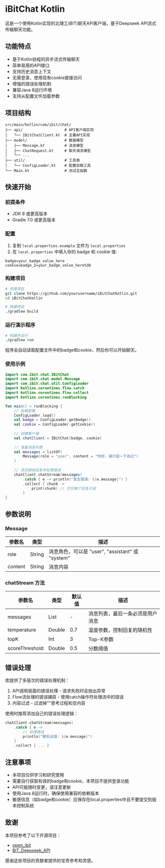 # iBitChat Kotlin

这是一个使用Kotlin实现的北理工(BIT)聊天API客户端，基于Deepseek API流式传输聊天功能。

## 功能特点

- 基于Kotlin协程的异步流式传输聊天
- 简单易用的API接口
- 支持历史消息上下文
- 无需登录，使用现有cookie直接访问
- 增强的错误处理机制
- 兼容Java 8运行环境
- 支持从配置文件加载参数

## 项目结构

```
src/main/kotlin/com/ibit/chat/
├── api/                   # API客户端实现
│   └── IBitChatClient.kt  # 主要API实现
├── model/                 # 数据模型
│   ├── Message.kt         # 消息模型
│   ├── ChatRequest.kt     # 聊天请求模型
│   └── ...
├── util/                  # 工具类
│   └── ConfigLoader.kt    # 配置加载工具
└── Main.kt                # 测试主函数
```

## 快速开始

### 前提条件

- JDK 8 或更高版本
- Gradle 7.0 或更高版本

### 配置

1. 复制 `local.properties.example` 文件为 `local.properties`
2. 在 `local.properties` 中填入你的 badge 和 cookie 值:

```properties
badge=your_badge_value_here
cookie=badge_2=your_badge_value_here%3D
```

### 构建项目

```bash
# 克隆项目
git clone https://github.com/yourusername/iBitChatKotlin.git
cd iBitChatKotlin

# 构建项目
./gradlew build
```

### 运行演示程序

```bash
# 构建并运行
./gradlew run
```

程序会自动读取配置文件中的badge和cookie，然后你可以开始聊天。

### 使用示例

```kotlin
import com.ibit.chat.IBitChat
import com.ibit.chat.model.Message
import com.ibit.chat.util.ConfigLoader
import kotlinx.coroutines.flow.catch
import kotlinx.coroutines.flow.collect
import kotlinx.coroutines.runBlocking

fun main() = runBlocking {
    // 加载配置
    ConfigLoader.load()
    val badge = ConfigLoader.getBadge()
    val cookie = ConfigLoader.getCookie()
    
    // 创建客户端
    val chatClient = IBitChat(badge, cookie)
    
    // 准备消息列表
    val messages = listOf(
        Message(role = "user", content = "你好，请介绍一下自己")
    )
    
    // 流式接收回复并处理错误
    chatClient.chatStream(messages)
        .catch { e -> println("发生错误: ${e.message}") }
        .collect { chunk ->
            print(chunk) // 打印每个回复片段
        }
}
```

## 参数说明

### Message

| 参数名 | 类型 | 描述 |
| --- | --- | --- |
| role | String | 消息角色，可以是 "user", "assistant" 或 "system" |
| content | String | 消息内容 |

### chatStream 方法

| 参数名 | 类型 | 默认值 | 描述 |
| --- | --- | --- | --- |
| messages | List<Message> | - | 消息列表，最后一条必须是用户消息 |
| temperature | Double | 0.7 | 温度参数，控制回复的随机性 |
| topK | Int | 3 | Top-K参数 |
| scoreThreshold | Double | 0.5 | 分数阈值 |

## 错误处理

库提供了多层次的错误处理机制：

1. API调用层面的错误处理 - 请求失败时会抛出异常
2. Flow流处理的错误捕获 - 使用catch操作符处理流中的错误
3. 内容过滤 - 过滤掉"<think>"思考过程和空内容

使用时推荐添加自己的错误处理逻辑：

```kotlin
chatClient.chatStream(messages)
    .catch { e -> 
        // 处理错误
        println("聊天出错: ${e.message}")
    }
    .collect { ... }
```

## 注意事项

- 本项目仅供学习和研究使用
- 需要自行获取有效的badge和cookie，本项目不提供登录功能
- API可能随时变更，请注意更新
- 使用Java 8运行时，确保使用兼容的依赖版本
- 敏感信息（如badge和cookie）应保存在local.properties中且不要提交到版本控制系统

## 致谢

本项目参考了以下开源项目：
- [open_ibit](https://github.com/yht0511/open_ibit)
- [BIT_Deepseek_API](https://github.com/5Breeze/BIT_Deepseek_API)

感谢这些项目的贡献者提供的宝贵参考和灵感。
